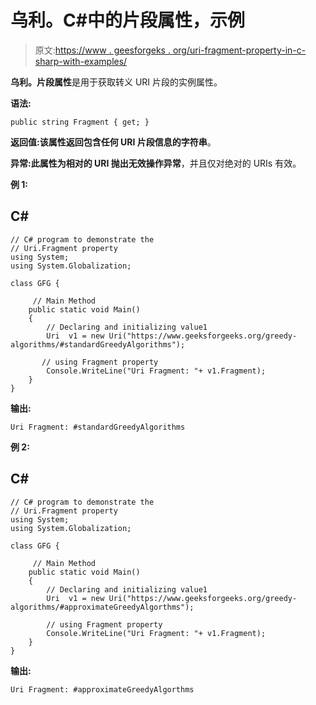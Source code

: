 # 乌利。C#中的片段属性，示例

> 原文:[https://www . geesforgeks . org/uri-fragment-property-in-c-sharp-with-examples/](https://www.geeksforgeeks.org/uri-fragment-property-in-c-sharp-with-examples/)

**乌利。片段属性**是用于获取转义 URI 片段的实例属性。

**语法:**

```
public string Fragment { get; }

```

**返回值:**该属性返回包含任何 URI 片段信息的**字符串**。

**异常:**此属性为相对的 URI 抛出**无效操作异常**，并且仅对绝对的 URIs 有效。

**例 1:**

## C#

```
// C# program to demonstrate the  
// Uri.Fragment property  
using System;  
using System.Globalization;  

class GFG {  

     // Main Method  
    public static void Main()  
    {  
        // Declaring and initializing value1  
        Uri  v1 = new Uri("https://www.geeksforgeeks.org/greedy-algorithms/#standardGreedyAlgorithms");

       // using Fragment property  
        Console.WriteLine("Uri Fragment: "+ v1.Fragment);  
    }  
}
```

**输出:**

```
Uri Fragment: #standardGreedyAlgorithms

```

**例 2:**

## C#

```
// C# program to demonstrate the  
// Uri.Fragment property  
using System;  
using System.Globalization;  

class GFG {  

     // Main Method  
    public static void Main()  
    {  
        // Declaring and initializing value1  
        Uri  v1 = new Uri("https://www.geeksforgeeks.org/greedy-algorithms/#approximateGreedyAlgorthms");

        // using Fragment property  
        Console.WriteLine("Uri Fragment: "+ v1.Fragment);  
    }  
}
```

**输出:**

```
Uri Fragment: #approximateGreedyAlgorthms

```